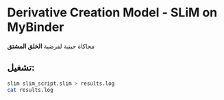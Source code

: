 # Derivative Creation Model - SLiM on MyBinder

محاكاة جينية لفرضية **الخلق المشتق**

## تشغيل:
```bash
slim slim_script.slim > results.log
cat results.log
